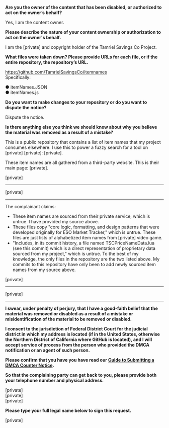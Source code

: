 **Are you the owner of the content that has been disabled, or authorized to act on the owner’s behalf?**

Yes, I am the content owner.

**Please describe the nature of your content ownership or authorization to act on the owner's behalf.**

I am the [private] and copyright holder of the Tamriel Savings Co Project.

**What files were taken down? Please provide URLs for each file, or if the entire repository, the repository’s URL.**

https://github.com/TamrielSavingsCo/itemnames  
Specifically:  

● itemNames.JSON  
● itemNames.js

**Do you want to make changes to your repository or do you want to dispute the notice?**

Dispute the notice.

**Is there anything else you think we should know about why you believe the material was removed as a result of a mistake?**

This is a public repository that contains a list of item names that my project consumes elsewhere. I use this to power a fuzzy search for a tool on [private] [private]: [private].

These item names are all gathered from a third-party website. This is their main page: [private].

[private]    
**********************************************************
[private]  
**********************************************************  

The complainant claims:  
- These item names are sourced from their private service, which is untrue. I have provided my source above.  
- These files copy "core logic, formatting, and design patterns that were developed originally for ESO Market Tracker," which is untrue. These files are just lists of alphabetized item names from [private] video game.  
- "Includes, in its commit history, a file named TSCPriceNameData.lua (see this commit) which is a direct representation of proprietary data sourced from my project," which is untrue. To the best of my knowledge, the only files in the repository are the two listed above. My commits to this repository have only been to add newly sourced item names from my source above.

[private]  
**********************************************************  
[private]  
**********************************************************  

**I swear, under penalty of perjury, that I have a good-faith belief that the material was removed or disabled as a result of a mistake or misidentification of the material to be removed or disabled.**

**I consent to the jurisdiction of Federal District Court for the judicial district in which my address is located (if in the United States, otherwise the Northern District of California where GitHub is located), and I will accept service of process from the person who provided the DMCA notification or an agent of such person.**

**Please confirm that you have you have read our <a href="https://docs.github.com/articles/guide-to-submitting-a-dmca-counter-notice">Guide to Submitting a DMCA Counter Notice</a>.**

**So that the complaining party can get back to you, please provide both your telephone number and physical address.**

[private]  
[private]  
[private]  

**Please type your full legal name below to sign this request.**

[private]  
